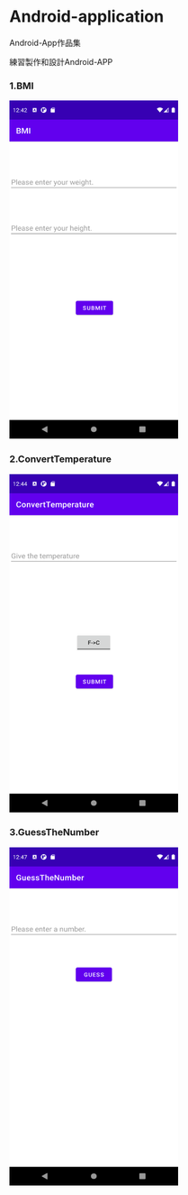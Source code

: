 # Android-application
Android-App作品集

練習製作和設計Android-APP

### 1.BMI 
<img src="/BMI/BMI1.png"  height="600" width="300">



### 2.ConvertTemperature
<img src="/ConvertTemperature/ConvertTemperature1.png"  height="600" width="300">

### 3.GuessTheNumber
<img src="/GuessTheNumber/GuessTheNumber1.png"  height="600" width="300">
